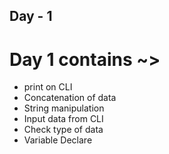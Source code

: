 ## Day - 1

# Day 1 contains ~>

* print on CLI
* Concatenation of data 
* String manipulation
* Input data from CLI
* Check type of data
* Variable Declare

